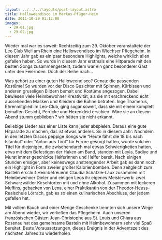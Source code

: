 ```yaml
---
layout: ../../../layouts/post-layout.astro
title: Halloweendisco im Markus-Pfüger-Heim
date: 2011-10-29 01:13:00
images:
  - 29-01.jpg
  - 29-02.jpg
---
```


Wieder mal war es soweit: Rechtzeitig zum 29. Oktober veranstaltete der Leo Club Weil am Rhein eine Halloweendisco im Wiechser Pflegeheim. In diesem Jahr gab es ein paar besondere Highlights, welche wirklich allen gefallen haben. So wurde in diesem Jahr erstmals eine Hitparade mit den besten Songs zusammengestellt, zudem war ein ganz besonderer Gast unter den Feiernden. Doch der Reihe nach…

Was gehört zu einer guten Halloweendisco? Genau: die passenden Kostüme! So wurden vor der Disco Gesichter mit Spinnen, Kürbissen und anderen gruseligen Bildern bemalt und Kostüme angezogen. Dabei bewiesen viele Heimbewohner Kreativität, als sie mit erschreckend echt aussehenden Masken und Kleidern die Bühne betraten. Inge Thamerus, Ehrenmitglied im Leo-Club, ging sogar soweit, dass sie mit einem komplett bemalten Gesicht, Perücke und Hexenkleid erschien. Wäre sie an diesem Abend stumm geblieben ? wir hätten sie nicht erkannt.

Beliebige Lieder aus einer Liste kann jeder abspielen. Daraus eine gute Hitparade zu machen, das ist etwas anderes. So in diesem Jahr: Nachdem in den letzten Discos peppige Songs wie “Heute fährt die 18 bis nach Istanbul” oder “Anton aus Tirol” für Furore gesorgt hatten, wurde solchen Titel für diejenigen, die zwischendurch mal etwas Schwierigkeiten hatten, etwa mit dem Befestigen der Haken am Band, standen mit Leyla, Sadiye und Murat immer geschickte Helferinnen und Helfer bereit. Nach einigen Stunden emsiger, aber keineswegs anstrengender Arbeit gab es dann noch ein Highlight in Form zweier großer Kalorienbomben. Denn zeitgleich zum Basteln erschuf Heimbetreuerin Claudia Schätzle-Laux zusammen mit Heimbewohner Dieter und einigen Leos ihr eigenes Meisterwerk: zwei Schwarzwälder Kirschtorten mit und ohne Alkohol. Zusammen mit leckeren Muffins, gebacken von Lena, einer Praktikantin von der Theodor-Heuss-Realschule Lörrach, gab es so einen kulinarischen Abschluss, der jedem gefallen hat.

Mit vollem Bauch und einer Menge Geschenke trennten sich unsere Wege am Abend wieder, wir verließen das Pflegeheim. Auch unseren französischen Gästen Jean-Christophe aus St. Louis und Chiara aus Rosenau hat das gemeinsame Basteln mit Heimbewohnern sehr viel Spaß bereitet. Beste Voraussetzungen, dieses Ereignis in der Adventszeit des nächsten Jahres zu wiederholen.
